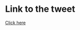 # Link to the tweet

[Click here](https://twitter.com/roc_tanweer/status/1519211494638239744?s=20&t=DnAJnZoZ-5wxPksFxCuayg)